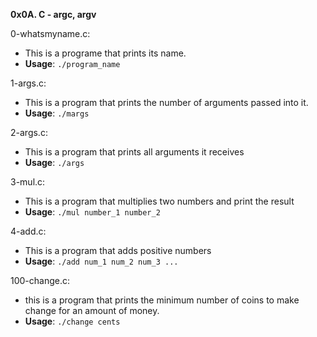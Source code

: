 **0x0A. C - argc, argv**

0-whatsmyname.c:  
* This is a programe that prints its name.
* **Usage**: `./program_name`

1-args.c:  
* This is a program that prints the number of arguments passed into it.
* **Usage**: `./margs`

2-args.c:  
* This is a program that prints all arguments it receives
* **Usage**: `./args`

3-mul.c:  
* This is a program that multiplies two numbers and print the result
* **Usage**: `./mul number_1 number_2`

4-add.c:  
* This is a program that adds positive numbers
* **Usage**: `./add num_1 num_2 num_3 ...`

100-change.c:  
* this is a program that prints the minimum number of coins to make
change for an amount of money.
* **Usage**: `./change cents`

